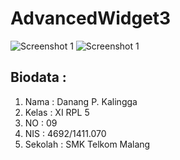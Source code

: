 # AdvancedWidget3
![Screenshot 1](http://i1067.photobucket.com/albums/u422/danangpk/Screenshot_2016-09-27-23-37-36-672_id.sch.smktelkom_mlg.learn.advancedwidget3_zpswrcyfijk.png)
![Screenshot 1](http://i1067.photobucket.com/albums/u422/danangpk/Screenshot_2016-09-27-23-37-46-807_id.sch.smktelkom_mlg.learn.advancedwidget3_zpsnva8hvow.png)
## Biodata :
1. Nama : Danang P. Kalingga
2. Kelas : XI RPL 5
3. NO : 09
4. NIS : 4692/1411.070
5. Sekolah : SMK Telkom Malang
